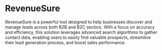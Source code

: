 # RevenueSure
 RevenueSure is a powerful tool designed to help businesses discover and manage leads across both B2B and B2C sectors. With a focus on accuracy and efficiency, this solution leverages advanced search algorithms to gather contact data, enabling users to easily find valuable prospects, streamline their lead generation process, and boost sales performance.
